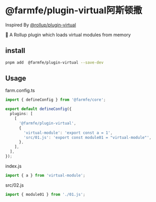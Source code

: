 # @farmfe/plugin-virtual阿斯顿撒

Inspired By [@rollup/plugin-virtual](https://www.npmjs.com/package/@rollup/plugin-virtual)

🍣 A Rollup plugin which loads virtual modules from memory

## install

```bash
pnpm add  @farmfe/plugin-virtual --save-dev
```

## Usage

farm.config.ts

```typescript
import { defineConfig } from '@farmfe/core';

export default defineConfig({
  plugins: [
    [
      '@farmfe/plugin-virtual',
      {
        'virtual-module': 'export const a = 1',
        'src/01.js': 'export const module01 = "virtual-module"',
      },
    ],
  ],
});
```

index.js

```javascript
import { a } from 'virtual-module';
```

src/02.js

```javascript
import { module01 } from './01.js';
```
